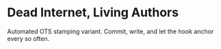 # Dead Internet, Living Authors

Automated OTS stamping variant. Commit, write, and let the hook anchor every so often.
